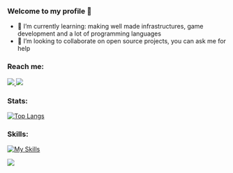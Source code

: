 ### Welcome to my profile 👋
- 🌱 I’m currently learning: making well made infrastructures, game development and a lot of programming languages
- 👯 I’m looking to collaborate on open source projects, you can ask me for help
### Reach me:
<a href="mailto: pixelfedericoh@gmail.com"> <img src="https://img.shields.io/badge/Gmail-D14836?style=for-the-badge&logo=gmail&logoColor=white" /> </a>
<a href="https://t.me/pixelfederico"> <img src="https://img.shields.io/badge/Telegram-2CA5E0?style=for-the-badge&logo=telegram&logoColor=white" /> </a>
### Stats:
[![Top Langs](https://github-readme-stats.vercel.app/api/top-langs/?username=anuraghazra&layout=donut)](https://github.com/anuraghazra/github-readme-stats)

### Skills:
[![My Skills](https://skillicons.dev/icons?i=nodejs,js,ts,react,html,css,mysql,java,idea,spring,python,c,cpp,cs,nextjs,angular,rust,flutter,kotlin,tauri,unity,unrealengine,php,docker,linux,aws,bash,blender,cloudflare,firebase,flutter,gcp,lua,nginx,redis,svelte)](https://skillicons.dev)

![](https://komarev.com/ghpvc/?username=PixelFederico)
